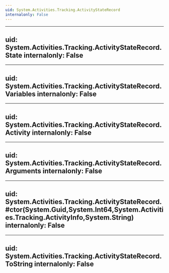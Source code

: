 ```yaml
---
uid: System.Activities.Tracking.ActivityStateRecord
internalonly: False
---
```


---
uid: System.Activities.Tracking.ActivityStateRecord.State
internalonly: False
---

---
uid: System.Activities.Tracking.ActivityStateRecord.Variables
internalonly: False
---

---
uid: System.Activities.Tracking.ActivityStateRecord.Activity
internalonly: False
---

---
uid: System.Activities.Tracking.ActivityStateRecord.Arguments
internalonly: False
---

---
uid: System.Activities.Tracking.ActivityStateRecord.#ctor(System.Guid,System.Int64,System.Activities.Tracking.ActivityInfo,System.String)
internalonly: False
---

---
uid: System.Activities.Tracking.ActivityStateRecord.ToString
internalonly: False
---
